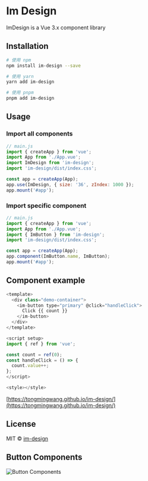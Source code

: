 # Im Design

ImDesign is a Vue 3.x component library

## Installation

```bash
# 使用 npm
npm install im-design --save

# 使用 yarn
yarn add im-design

# 使用 pnpm
pnpm add im-design
```

## Usage

### Import all components

```javascript
// main.js
import { createApp } from 'vue';
import App from './App.vue';
import ImDesign from 'im-design';
import 'im-design/dist/index.css';

const app = createApp(App);
app.use(ImDesign, { size: '36', zIndex: 1000 });
app.mount('#app');
```

### Import specific component

```javascript
// main.js
import { createApp } from 'vue';
import App from './App.vue';
import { ImButton } from 'im-design';
import 'im-design/dist/index.css';

const app = createApp(App);
app.component(ImButton.name, ImButton);
app.mount('#app');
```

## Component example

```js
<template>
  <div class="demo-container">
    <im-button type="primary" @click="handleClick">
      Click {{ count }}
    </im-button>
  </div>
</template>

<script setup>
import { ref } from 'vue';

const count = ref(0);
const handleClick = () => {
  count.value++;
};
</script>

<style></style>
```

[https://tongmingwang.github.io/im-design/](https://tongmingwang.github.io/im-design/)

## License

MIT © [im-design](https://tongmingwang.github.io/im-design/)

## Button Components

<img src="https://tongmingwang.github.io/im-design/button.png" alt="Button Components">

